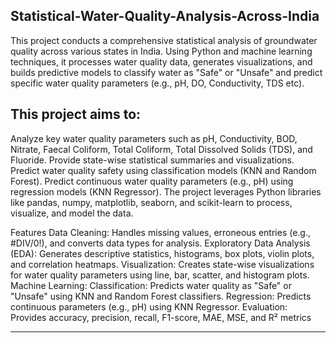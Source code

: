 ## Statistical-Water-Quality-Analysis-Across-India
This project conducts a comprehensive statistical analysis of groundwater quality across various states in India. Using Python and machine learning techniques, it processes water quality data, generates visualizations, and builds predictive models to classify water as "Safe" or "Unsafe" and predict specific water quality parameters (e.g., pH, DO, Conductivity, TDS etc).

## This project aims to:

Analyze key water quality parameters such as pH, Conductivity, BOD, Nitrate, Faecal Coliform, Total Coliform, Total Dissolved Solids (TDS), and Fluoride.
Provide state-wise statistical summaries and visualizations.
Predict water quality safety using classification models (KNN and Random Forest).
Predict continuous water quality parameters (e.g., pH) using regression models (KNN Regressor).
The project leverages Python libraries like pandas, numpy, matplotlib, seaborn, and scikit-learn to process, visualize, and model the data.

Features
Data Cleaning: Handles missing values, erroneous entries (e.g., #DIV/0!), and converts data types for analysis.
Exploratory Data Analysis (EDA): Generates descriptive statistics, histograms, box plots, violin plots, and correlation heatmaps.
Visualization: Creates state-wise visualizations for water quality parameters using line, bar, scatter, and histogram plots.
Machine Learning:
Classification: Predicts water quality as "Safe" or "Unsafe" using KNN and Random Forest classifiers.
Regression: Predicts continuous parameters (e.g., pH) using KNN Regressor.
Evaluation: Provides accuracy, precision, recall, F1-score, MAE, MSE, and R² metrics

 ---
